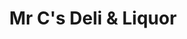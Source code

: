 ---
title: "Mr C's Deli & Liquor"
url: /saint-clair-shores/mr-cs-deli-and-liquor/
shop: convenience
---